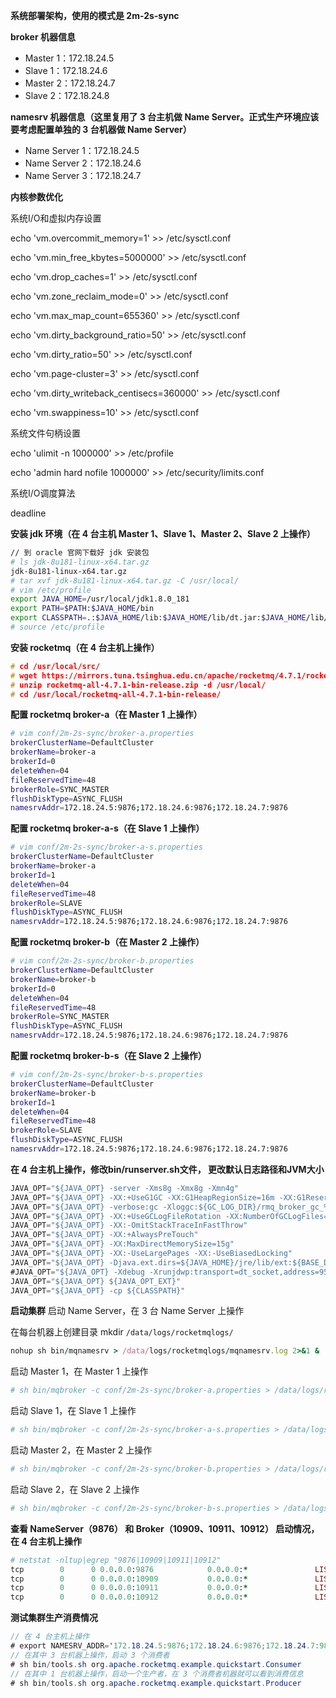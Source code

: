 **系统部署架构，使用的模式是 2m-2s-sync**



**broker 机器信息**

- Master 1：172.18.24.5
- Slave 1：172.18.24.6
- Master 2：172.18.24.7
- Slave 2：172.18.24.8

**namesrv 机器信息（这里复用了 3 台主机做 Name Server。正式生产环境应该要考虑配置单独的 3 台机器做 Name Server）**

- Name Server 1：172.18.24.5
- Name Server 2：172.18.24.6
- Name Server 3：172.18.24.7

**内核参数优化**

系统I/O和虚拟内存设置

echo 'vm.overcommit_memory=1' >> /etc/sysctl.conf

echo 'vm.min_free_kbytes=5000000' >> /etc/sysctl.conf

echo 'vm.drop_caches=1' >> /etc/sysctl.conf

echo 'vm.zone_reclaim_mode=0' >> /etc/sysctl.conf

echo 'vm.max_map_count=655360' >> /etc/sysctl.conf

echo 'vm.dirty_background_ratio=50' >> /etc/sysctl.conf

echo 'vm.dirty_ratio=50' >> /etc/sysctl.conf

echo 'vm.page-cluster=3' >> /etc/sysctl.conf

echo 'vm.dirty_writeback_centisecs=360000' >> /etc/sysctl.conf

echo 'vm.swappiness=10' >> /etc/sysctl.conf



系统文件句柄设置

echo 'ulimit -n 1000000' >> /etc/profile

echo 'admin hard nofile 1000000' >> /etc/security/limits.conf



系统I/O调度算法

deadline

**安装 jdk 环境（在 4 台主机 Master 1、Slave 1、Master 2、Slave 2 上操作）**

```bash
// 到 oracle 官网下载好 jdk 安装包
# ls jdk-8u181-linux-x64.tar.gz 
jdk-8u181-linux-x64.tar.gz
# tar xvf jdk-8u181-linux-x64.tar.gz -C /usr/local/
# vim /etc/profile
export JAVA_HOME=/usr/local/jdk1.8.0_181
export PATH=$PATH:$JAVA_HOME/bin
export CLASSPATH=.:$JAVA_HOME/lib:$JAVA_HOME/lib/dt.jar:$JAVA_HOME/lib/tools.jar
# source /etc/profile
```

**安装 rocketmq（在 4 台主机上操作）**

```cpp
# cd /usr/local/src/
# wget https://mirrors.tuna.tsinghua.edu.cn/apache/rocketmq/4.7.1/rocketmq-all-4.7.1-bin-release.zip
# unzip rocketmq-all-4.7.1-bin-release.zip -d /usr/local/
# cd /usr/local/rocketmq-all-4.7.1-bin-release/
```

**配置 rocketmq broker-a（在 Master 1 上操作）**

```bash
# vim conf/2m-2s-sync/broker-a.properties
brokerClusterName=DefaultCluster
brokerName=broker-a
brokerId=0
deleteWhen=04
fileReservedTime=48
brokerRole=SYNC_MASTER
flushDiskType=ASYNC_FLUSH
namesrvAddr=172.18.24.5:9876;172.18.24.6:9876;172.18.24.7:9876
```

**配置 rocketmq broker-a-s（在 Slave 1 上操作）**

```bash
# vim conf/2m-2s-sync/broker-a-s.properties
brokerClusterName=DefaultCluster
brokerName=broker-a
brokerId=1
deleteWhen=04
fileReservedTime=48
brokerRole=SLAVE
flushDiskType=ASYNC_FLUSH
namesrvAddr=172.18.24.5:9876;172.18.24.6:9876;172.18.24.7:9876
```

**配置 rocketmq broker-b（在 Master 2 上操作）**

```bash
# vim conf/2m-2s-sync/broker-b.properties
brokerClusterName=DefaultCluster
brokerName=broker-b
brokerId=0
deleteWhen=04
fileReservedTime=48
brokerRole=SYNC_MASTER
flushDiskType=ASYNC_FLUSH
namesrvAddr=172.18.24.5:9876;172.18.24.6:9876;172.18.24.7:9876
```

**配置 rocketmq broker-b-s（在 Slave 2 上操作）**

```bash
# vim conf/2m-2s-sync/broker-b-s.properties
brokerClusterName=DefaultCluster
brokerName=broker-b
brokerId=1
deleteWhen=04
fileReservedTime=48
brokerRole=SLAVE
flushDiskType=ASYNC_FLUSH
namesrvAddr=172.18.24.5:9876;172.18.24.6:9876;172.18.24.7:9876
```

**在 4 台主机上操作，修改bin/runserver.sh文件， 更改默认日志路径和JVM大小**

```dart
JAVA_OPT="${JAVA_OPT} -server -Xms8g -Xmx8g -Xmn4g"
JAVA_OPT="${JAVA_OPT} -XX:+UseG1GC -XX:G1HeapRegionSize=16m -XX:G1ReservePercent=25 -XX:InitiatingHeapOccupancyPercent=30 -XX:SoftRefLRUPolicyMSPerMB=0"
JAVA_OPT="${JAVA_OPT} -verbose:gc -Xloggc:${GC_LOG_DIR}/rmq_broker_gc_%p_%t.log -XX:+PrintGCDetails -XX:+PrintGCDateStamps -XX:+PrintGCApplicationStoppedTime -XX:+PrintAdaptiveSizePolicy"
JAVA_OPT="${JAVA_OPT} -XX:+UseGCLogFileRotation -XX:NumberOfGCLogFiles=5 -XX:GCLogFileSize=30m"
JAVA_OPT="${JAVA_OPT} -XX:-OmitStackTraceInFastThrow"
JAVA_OPT="${JAVA_OPT} -XX:+AlwaysPreTouch"
JAVA_OPT="${JAVA_OPT} -XX:MaxDirectMemorySize=15g"
JAVA_OPT="${JAVA_OPT} -XX:-UseLargePages -XX:-UseBiasedLocking"
JAVA_OPT="${JAVA_OPT} -Djava.ext.dirs=${JAVA_HOME}/jre/lib/ext:${BASE_DIR}/lib:${JAVA_HOME}/lib/ext"
#JAVA_OPT="${JAVA_OPT} -Xdebug -Xrunjdwp:transport=dt_socket,address=9555,server=y,suspend=n"
JAVA_OPT="${JAVA_OPT} ${JAVA_OPT_EXT}"
JAVA_OPT="${JAVA_OPT} -cp ${CLASSPATH}" 
```

**启动集群**
启动 Name Server，在 3 台 Name Server 上操作

在每台机器上创建目录 mkdir `/data/logs/rocketmqlogs/`

```ruby
nohup sh bin/mqnamesrv > /data/logs/rocketmqlogs/mqnamesrv.log 2>&1 & 
```

启动 Master 1，在 Master 1 上操作

```bash
# sh bin/mqbroker -c conf/2m-2s-sync/broker-a.properties > /data/logs/rocketmqlogs/broker-a.log 2>&1 &
```

启动 Slave 1，在 Slave 1 上操作

```bash
# sh bin/mqbroker -c conf/2m-2s-sync/broker-a-s.properties > /data/logs/rocketmqlogs/broker-a-s.log 2>&1 &
```

启动 Master 2，在 Master 2 上操作

```bash
# sh bin/mqbroker -c conf/2m-2s-sync/broker-b.properties > /data/logs/rocketmqlogs/broker-b.log 2>&1 &
```

启动 Slave 2，在 Slave 2 上操作

```bash
# sh bin/mqbroker -c conf/2m-2s-sync/broker-b-s.properties > /data/logs/rocketmqlogs/broker-b-s.log 2>&1 &
```

**查看 NameServer（9876） 和 Broker（10909、10911、10912） 启动情况，在 4 台主机上操作**

```ruby
# netstat -nltup|egrep "9876|10909|10911|10912"
tcp        0      0 0.0.0.0:9876            0.0.0.0:*               LISTEN      1560/java           
tcp        0      0 0.0.0.0:10909           0.0.0.0:*               LISTEN      1775/java           
tcp        0      0 0.0.0.0:10911           0.0.0.0:*               LISTEN      1775/java           
tcp        0      0 0.0.0.0:10912           0.0.0.0:*               LISTEN      1775/java 
```

**测试集群生产消费情况**

```csharp
// 在 4 台主机上操作
# export NAMESRV_ADDR='172.18.24.5:9876;172.18.24.6:9876;172.18.24.7:9876'
// 在其中 3 台机器上操作，启动 3 个消费者
# sh bin/tools.sh org.apache.rocketmq.example.quickstart.Consumer
// 在其中 1 台机器上操作，启动一个生产者，在 3 个消费者机器就可以看到消费信息
# sh bin/tools.sh org.apache.rocketmq.example.quickstart.Producer
```